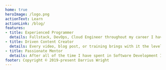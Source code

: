 ```yaml
---
home: true
heroImage: /logo.png
actionText: Learn
actionLink: /blog/
features:
- title: Experienced Programmer
  details: Fullstack, DevOps, Cloud Engineer throughout my career I have learned what it means to be in each of these roles. I take a great passion for everything I develop and take the time to create the highest quality product that I possibly can.
- title: Driven Content Creator
  details: Every video, blog post, or training brings with it the level of quality that makes me passionate to share it with the world. It is the content that as a beginner I wish I had, and I am more than happy to share with those who are interested.
- title: Passionate Mentor
  details: After all of the time I have spent in Software Development I am most proud of the people that I have had the honor of mentoring. For me continuing to grow as a mentor is the most exciting part of my career, and I hope to continue that growth throughout my future. 
footer: Copyright © 2019-present Darrius Wright
---
```


